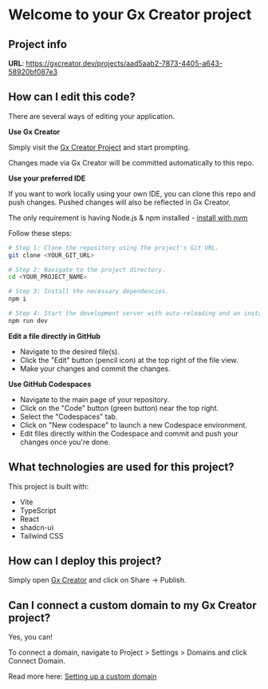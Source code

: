 # Welcome to your Gx Creator project

## Project info

**URL**: https://gxcreator.dev/projects/aad5aab2-7873-4405-a643-58920bf087e3

## How can I edit this code?

There are several ways of editing your application.

**Use Gx Creator**

Simply visit the [Gx Creator Project](https://gxcreator.dev/projects/aad5aab2-7873-4405-a643-58920bf087e3) and start prompting.

Changes made via Gx Creator will be committed automatically to this repo.

**Use your preferred IDE**

If you want to work locally using your own IDE, you can clone this repo and push changes. Pushed changes will also be reflected in Gx Creator.

The only requirement is having Node.js & npm installed - [install with nvm](https://github.com/nvm-sh/nvm#installing-and-updating)

Follow these steps:

```sh
# Step 1: Clone the repository using the project's Git URL.
git clone <YOUR_GIT_URL>

# Step 2: Navigate to the project directory.
cd <YOUR_PROJECT_NAME>

# Step 3: Install the necessary dependencies.
npm i

# Step 4: Start the development server with auto-reloading and an instant preview.
npm run dev
```

**Edit a file directly in GitHub**

- Navigate to the desired file(s).
- Click the "Edit" button (pencil icon) at the top right of the file view.
- Make your changes and commit the changes.

**Use GitHub Codespaces**

- Navigate to the main page of your repository.
- Click on the "Code" button (green button) near the top right.
- Select the "Codespaces" tab.
- Click on "New codespace" to launch a new Codespace environment.
- Edit files directly within the Codespace and commit and push your changes once you're done.

## What technologies are used for this project?

This project is built with:

- Vite
- TypeScript
- React
- shadcn-ui
- Tailwind CSS

## How can I deploy this project?

Simply open [Gx Creator](https://gxcreator.dev/projects/aad5aab2-7873-4405-a643-58920bf087e3) and click on Share -> Publish.

## Can I connect a custom domain to my Gx Creator project?

Yes, you can!

To connect a domain, navigate to Project > Settings > Domains and click Connect Domain.

Read more here: [Setting up a custom domain](https://docs.gxcreator.dev/tips-tricks/custom-domain#step-by-step-guide)
